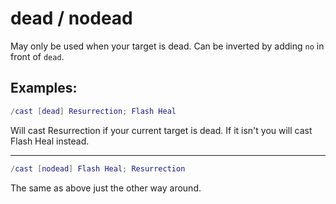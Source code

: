 # dead / nodead

May only be used when your target is dead. Can be inverted by adding `no` in
front of `dead`.

## Examples:

```lua
/cast [dead] Resurrection; Flash Heal
```

Will cast Resurrection if your current target is dead. If it isn't you will cast Flash Heal instead.

---

```lua
/cast [nodead] Flash Heal; Resurrection
```

The same as above just the other way around.